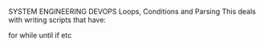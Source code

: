 SYSTEM ENGINEERING DEVOPS
Loops, Conditions and Parsing
This deals with writing scripts that have:

for
while
until
if
etc

